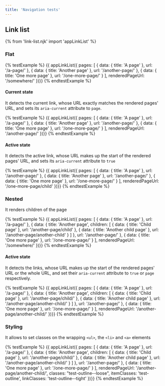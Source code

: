 ```yaml
---
title: 'Navigation tests'
---
```


## Link list

{% from 'link-list.njk' import 'appLinkList' %}

### Flat

{% testExample %}
{{ appLinkList({
    pages: [
        {
            data: {
                title: 'A page'
            },
            url: '/a-page/'
        },
        {
            data: {
                title: 'Another page'
            },
            url: '/another-page/'
        },
        {
            data: {
                title: 'One more page'
            },
            url: '/one-more-page/'
        }
    ],
    renderedPageUrl: '/somewhere/'
})}}
{% endtestExample %}

#### Current state

It detects the current link, whose URL exactly matches the rendered pages' URL, and sets its `aria-current` attribute to `page`.

{% testExample %}
{{ appLinkList({
    pages: [
        {
            data: {
                title: 'A page'
            },
            url: '/a-page/'
        },
        {
            data: {
                title: 'Another page'
            },
            url: '/another-page/'
        },
        {
            data: {
                title: 'One more page'
            },
            url: '/one-more-page/'
        }
    ],
    renderedPageUrl: '/another-page/'
})}}
{% endtestExample %}

#### Active state

It detects the active link, whose URL makes up the start of the rendered pages' URL, and sets its `aria-current` attribute to `true`

{% testExample %}
{{ appLinkList({
    pages: [
        {
            data: {
                title: 'A page'
            },
            url: '/another-page/'
        },
        {
            data: {
                title: 'Another page'
            },
            url: '/another-page/'
        },
        {
            data: {
                title: 'One more page'
            },
            url: '/one-more-page/'
        }
    ],
    renderedPageUrl: '/one-more-page/child'
})}}
{% endtestExample %}

### Nested

It renders children of the page

{% testExample %}
{{ appLinkList({
    pages: [
        {
            data: {
                title: 'A page'
            },
            url: '/a-page/'
        },
        {
            data: {
                title: 'Another page',
                children: [
                    {
                        data: {
                            title: 'Child page'
                        },
                        url: '/another-page/child'
                    },
                    {
                        data: {
                            title: 'Another child page'
                        },
                        url: '/another-page/another-child'
                    }
                ]
            },
            url: '/another-page/'
        },
        {
            data: {
                title: 'One more page'
            },
            url: '/one-more-page/'
        }
    ],
    renderedPageUrl: '/somewhere/'
})}}
{% endtestExample %}

#### Active state

It detects the links, whose URL makes up the start of the rendered pages' URL or the whole URL, and set their `aria-current` attribute to `true` or `page` respectively.

{% testExample %}
{{ appLinkList({
    pages: [
        {
            data: {
                title: 'A page'
            },
            url: '/a-page/'
        },
        {
            data: {
                title: 'Another page',
                children: [
                    {
                        data: {
                            title: 'Child page'
                        },
                        url: '/another-page/child/'
                    },
                    {
                        data: {
                            title: 'Another child page'
                        },
                        url: '/another-page/another-child/'
                    }
                ]
            },
            url: '/another-page/'
        },
        {
            data: {
                title: 'One more page'
            },
            url: '/one-more-page/'
        }
    ],
    renderedPageUrl: '/another-page/another-child/'
})}}
{% endtestExample %}

### Styling

It allows to set classes on the wrapping `<ul>`, the `<li>` and `<a>` elements

{% testExample %}
{{ appLinkList({
    pages: [
        {
            data: {
                title: 'A page'
            },
            url: '/a-page/'
        },
        {
            data: {
                title: 'Another page',
                children: [
                    {
                        data: {
                            title: 'Child page'
                        },
                        url: '/another-page/child/'
                    },
                    {
                        data: {
                            title: 'Another child page'
                        },
                        url: '/another-page/another-child/'
                    }
                ]
            },
            url: '/another-page/'
        },
        {
            data: {
                title: 'One more page'
            },
            url: '/one-more-page/'
        }
    ],
    renderedPageUrl: '/another-page/another-child/',
    classes: "test-outline--loose",
    itemClasses: 'test-outline',
    linkClasses: 'test-outline--tight'
})}}
{% endtestExample %}
